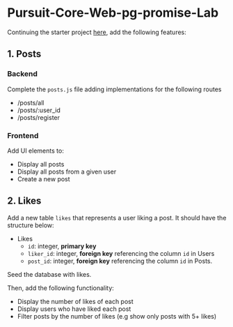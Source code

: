 # Pursuit-Core-Web-pg-promise-Lab

Continuing the starter project [here](https://github.com/joinpursuit/Pursuit-Core-Web-pg-promise-Intro/tree/master), add the following features:

## 1. Posts

### Backend

Complete the `posts.js` file adding implementations for the following routes

- /posts/all
- /posts/:user_id
- /posts/register

### Frontend

Add UI elements to:

- Display all posts
- Display all posts from a given user
- Create a new post

## 2. Likes

Add a new table `likes` that represents a user liking a post.  It should have the structure below:

- Likes
  - `id`: integer, **primary key**
  - `liker_id`: integer, **foreign key** referencing the column `id` in Users
  - `post_id`: integer, **foreign key** referencing the column `id` in Posts.

Seed the database with likes.

Then, add the following functionality:

- Display the number of likes of each post
- Display users who have liked each post
- Filter posts by the number of likes (e.g show only posts with 5+ likes)
